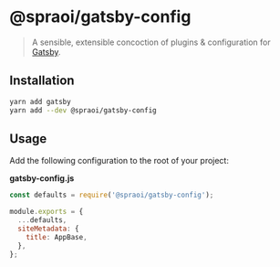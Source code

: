 # @spraoi/gatsby-config

> A sensible, extensible concoction of plugins & configuration for
> [Gatsby](https://www.gatsbyjs.org/docs/).

## Installation

```bash
yarn add gatsby
yarn add --dev @spraoi/gatsby-config
```

## Usage

Add the following configuration to the root of your project:

**gatsby-config.js**

```javascript
const defaults = require('@spraoi/gatsby-config');

module.exports = {
  ...defaults,
  siteMetadata: {
    title: AppBase,
  },
};
```

